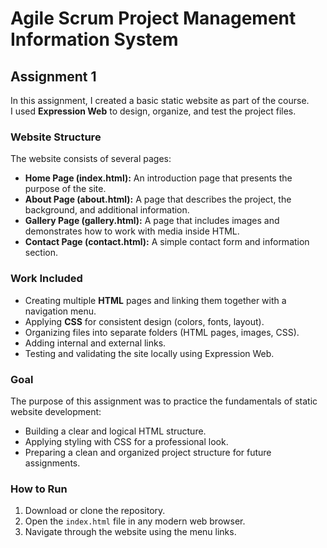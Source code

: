 # Agile Scrum Project Management Information System

## Assignment 1

In this assignment, I created a basic static website as part of the course.  
I used **Expression Web** to design, organize, and test the project files.  

### Website Structure
The website consists of several pages:
- **Home Page (index.html):** An introduction page that presents the purpose of the site.  
- **About Page (about.html):** A page that describes the project, the background, and additional information.  
- **Gallery Page (gallery.html):** A page that includes images and demonstrates how to work with media inside HTML.  
- **Contact Page (contact.html):** A simple contact form and information section.  

### Work Included
- Creating multiple **HTML** pages and linking them together with a navigation menu.  
- Applying **CSS** for consistent design (colors, fonts, layout).  
- Organizing files into separate folders (HTML pages, images, CSS).  
- Adding internal and external links.  
- Testing and validating the site locally using Expression Web.  

### Goal
The purpose of this assignment was to practice the fundamentals of static website development:
- Building a clear and logical HTML structure.  
- Applying styling with CSS for a professional look.  
- Preparing a clean and organized project structure for future assignments.  

### How to Run
1. Download or clone the repository.  
2. Open the `index.html` file in any modern web browser.  
3. Navigate through the website using the menu links.  

